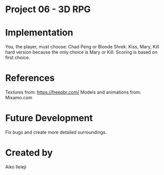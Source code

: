 # Project 06 - 3D RPG

# Implementation
You, the player, must choose: Chad Peng or Blonde Shrek. 
Kiss, Mary, Kill hard version because the only choice is Mary or Kill. 
Scoring is based on first choice.

# References
Textures from: https://freepbr.com/
Models and animations from: Mixamo.com

# Future Development
Fix bugs and create more detailed surroundings.

# Created by 
Aiko Ileleji

